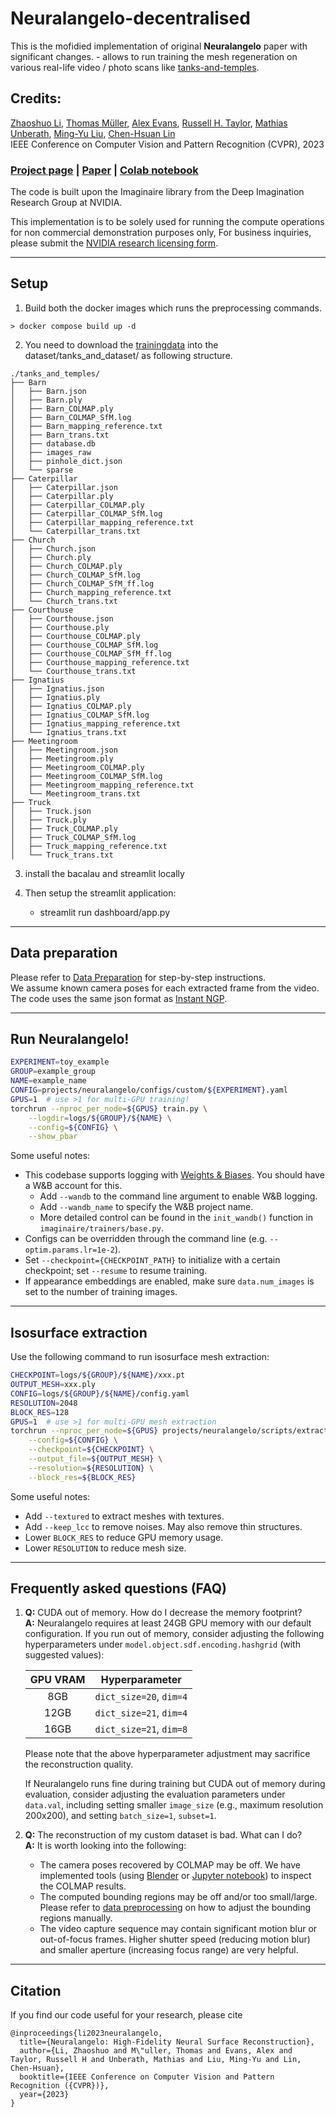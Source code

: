 # Neuralangelo-decentralised 
This is the mofidied implementation of original **Neuralangelo** paper with significant changes.
    - allows to run training the mesh regeneration on various real-life video / photo scans like [tanks-and-temples]().




## Credits:

[Zhaoshuo Li](https://mli0603.github.io/),
[Thomas Müller](https://tom94.net/),
[Alex Evans](https://research.nvidia.com/person/alex-evans),
[Russell H. Taylor](https://www.cs.jhu.edu/~rht/),
[Mathias Unberath](https://mathiasunberath.github.io/),
[Ming-Yu Liu](https://mingyuliu.net/),
[Chen-Hsuan Lin](https://chenhsuanlin.bitbucket.io/)  
IEEE Conference on Computer Vision and Pattern Recognition (CVPR), 2023

### [Project page](https://research.nvidia.com/labs/dir/neuralangelo/) | [Paper](https://arxiv.org/abs/2306.03092/) | [Colab notebook](https://colab.research.google.com/drive/13u8DX9BNzQwiyPPCB7_4DbSxiQ5-_nGF)

The code is built upon the Imaginaire library from the Deep Imagination Research Group at NVIDIA.  




This implementation is to be solely used for running the compute operations for non commercial demonstration purposes only, For business inquiries, please submit the [NVIDIA research licensing form](https://www.nvidia.com/en-us/research/inquiries/).

--------------------------------------

## Setup


1. Build both the docker images which runs the preprocessing commands.

```
> docker compose build up -d 
```

2. You need to download the [trainingdata](https://drive.google.com/file/d/1jAr3IDvhVmmYeDWi0D_JfgiHcl70rzVE/view?resourcekey=) into the dataset/tanks_and_dataset/ as following structure.


```
./tanks_and_temples/
├── Barn
│   ├── Barn.json
│   ├── Barn.ply
│   ├── Barn_COLMAP.ply
│   ├── Barn_COLMAP_SfM.log
│   ├── Barn_mapping_reference.txt
│   ├── Barn_trans.txt
│   ├── database.db
│   ├── images_raw
│   ├── pinhole_dict.json
│   └── sparse
├── Caterpillar
│   ├── Caterpillar.json
│   ├── Caterpillar.ply
│   ├── Caterpillar_COLMAP.ply
│   ├── Caterpillar_COLMAP_SfM.log
│   ├── Caterpillar_mapping_reference.txt
│   └── Caterpillar_trans.txt
├── Church
│   ├── Church.json
│   ├── Church.ply
│   ├── Church_COLMAP.ply
│   ├── Church_COLMAP_SfM.log
│   ├── Church_COLMAP_SfM_ff.log
│   ├── Church_mapping_reference.txt
│   └── Church_trans.txt
├── Courthouse
│   ├── Courthouse.json
│   ├── Courthouse.ply
│   ├── Courthouse_COLMAP.ply
│   ├── Courthouse_COLMAP_SfM.log
│   ├── Courthouse_COLMAP_SfM_ff.log
│   ├── Courthouse_mapping_reference.txt
│   └── Courthouse_trans.txt
├── Ignatius
│   ├── Ignatius.json
│   ├── Ignatius.ply
│   ├── Ignatius_COLMAP.ply
│   ├── Ignatius_COLMAP_SfM.log
│   ├── Ignatius_mapping_reference.txt
│   └── Ignatius_trans.txt
├── Meetingroom
│   ├── Meetingroom.json
│   ├── Meetingroom.ply
│   ├── Meetingroom_COLMAP.ply
│   ├── Meetingroom_COLMAP_SfM.log
│   ├── Meetingroom_mapping_reference.txt
│   └── Meetingroom_trans.txt
├── Truck
│   ├── Truck.json
│   ├── Truck.ply
│   ├── Truck_COLMAP.ply
│   ├── Truck_COLMAP_SfM.log
│   ├── Truck_mapping_reference.txt
│   └── Truck_trans.txt
```
3. install the bacalau and streamlit locally

4. Then setup the streamlit application: 
    - streamlit run dashboard/app.py    


--------------------------------------

## Data preparation
Please refer to [Data Preparation](DATA_PROCESSING.md) for step-by-step instructions.  
We assume known camera poses for each extracted frame from the video.
The code uses the same json format as [Instant NGP](https://github.com/NVlabs/instant-ngp).

--------------------------------------

## Run Neuralangelo!
```bash
EXPERIMENT=toy_example
GROUP=example_group
NAME=example_name
CONFIG=projects/neuralangelo/configs/custom/${EXPERIMENT}.yaml
GPUS=1  # use >1 for multi-GPU training!
torchrun --nproc_per_node=${GPUS} train.py \
    --logdir=logs/${GROUP}/${NAME} \
    --config=${CONFIG} \
    --show_pbar
```
Some useful notes:
- This codebase supports logging with [Weights & Biases](https://wandb.ai/site). You should have a W&B account for this.
    - Add `--wandb` to the command line argument to enable W&B logging.
    - Add `--wandb_name` to specify the W&B project name.
    - More detailed control can be found in the `init_wandb()` function in `imaginaire/trainers/base.py`.
- Configs can be overridden through the command line (e.g. `--optim.params.lr=1e-2`).
- Set `--checkpoint={CHECKPOINT_PATH}` to initialize with a certain checkpoint; set `--resume` to resume training.
- If appearance embeddings are enabled, make sure `data.num_images` is set to the number of training images.

--------------------------------------

## Isosurface extraction
Use the following command to run isosurface mesh extraction:
```bash
CHECKPOINT=logs/${GROUP}/${NAME}/xxx.pt
OUTPUT_MESH=xxx.ply
CONFIG=logs/${GROUP}/${NAME}/config.yaml
RESOLUTION=2048
BLOCK_RES=128
GPUS=1  # use >1 for multi-GPU mesh extraction
torchrun --nproc_per_node=${GPUS} projects/neuralangelo/scripts/extract_mesh.py \
    --config=${CONFIG} \
    --checkpoint=${CHECKPOINT} \
    --output_file=${OUTPUT_MESH} \
    --resolution=${RESOLUTION} \
    --block_res=${BLOCK_RES}
```
Some useful notes:
- Add `--textured` to extract meshes with textures.
- Add `--keep_lcc` to remove noises. May also remove thin structures.
- Lower `BLOCK_RES` to reduce GPU memory usage.
- Lower `RESOLUTION` to reduce mesh size.

--------------------------------------

## Frequently asked questions (FAQ)
1. **Q:** CUDA out of memory. How do I decrease the memory footprint?  
    **A:** Neuralangelo requires at least 24GB GPU memory with our default configuration. If you run out of memory, consider adjusting the following hyperparameters under `model.object.sdf.encoding.hashgrid` (with suggested values):

    | GPU VRAM      | Hyperparameter          |
    | :-----------: | :---------------------: |
    | 8GB           | `dict_size=20`, `dim=4` |
    | 12GB          | `dict_size=21`, `dim=4` |
    | 16GB          | `dict_size=21`, `dim=8` |

    Please note that the above hyperparameter adjustment may sacrifice the reconstruction quality.

   If Neuralangelo runs fine during training but CUDA out of memory during evaluation, consider adjusting the evaluation parameters under `data.val`, including setting smaller `image_size` (e.g., maximum resolution 200x200), and setting `batch_size=1`, `subset=1`.

2. **Q:** The reconstruction of my custom dataset is bad. What can I do?  
    **A:** It is worth looking into the following:
    - The camera poses recovered by COLMAP may be off. We have implemented tools (using [Blender](https://github.com/mli0603/BlenderNeuralangelo) or [Jupyter notebook](projects/neuralangelo/scripts/visualize_colmap.ipynb)) to inspect the COLMAP results.
    - The computed bounding regions may be off and/or too small/large. Please refer to [data preprocessing](DATA_PROCESSING.md) on how to adjust the bounding regions manually.
    - The video capture sequence may contain significant motion blur or out-of-focus frames. Higher shutter speed (reducing motion blur) and smaller aperture (increasing focus range) are very helpful.

--------------------------------------

## Citation
If you find our code useful for your research, please cite
```
@inproceedings{li2023neuralangelo,
  title={Neuralangelo: High-Fidelity Neural Surface Reconstruction},
  author={Li, Zhaoshuo and M\"uller, Thomas and Evans, Alex and Taylor, Russell H and Unberath, Mathias and Liu, Ming-Yu and Lin, Chen-Hsuan},
  booktitle={IEEE Conference on Computer Vision and Pattern Recognition ({CVPR})},
  year={2023}
}
```

